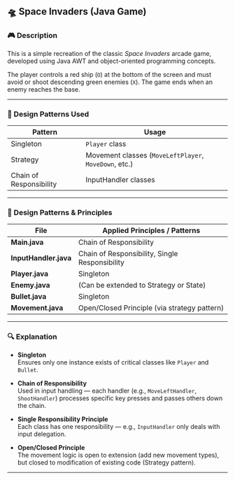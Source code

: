 ## 🛸 Space Invaders (Java Game)

### 🎮 Description
This is a simple recreation of the classic *Space Invaders* arcade game, developed using Java AWT and object-oriented programming concepts.

The player controls a red ship (`O`) at the bottom of the screen and must avoid or shoot descending green enemies (`X`). The game ends when an enemy reaches the base.

---

### 🧠 Design Patterns Used

| Pattern                 | Usage                                  |
|------------------------|-----------------------------------------|
| Singleton              | `Player` class                         |
| Strategy               | Movement classes (`MoveLeftPlayer`, `MoveDown`, etc.) |
| Chain of Responsibility | InputHandler classes                   |

---

### 🧠 Design Patterns & Principles

| File               | Applied Principles / Patterns                        |
|--------------------|------------------------------------------------------|
| **Main.java**      | Chain of Responsibility                              |
| **InputHandler.java** | Chain of Responsibility, Single Responsibility      |
| **Player.java**    | Singleton                                             |
| **Enemy.java**     | (Can be extended to Strategy or State)               |
| **Bullet.java**    | Singleton                                             |
| **Movement.java**  | Open/Closed Principle (via strategy pattern)         |

---

### 🔍 Explanation

- **Singleton**  
  Ensures only one instance exists of critical classes like `Player` and `Bullet`.

- **Chain of Responsibility**  
  Used in input handling — each handler (e.g., `MoveLeftHandler`, `ShootHandler`) processes specific key presses and passes others down the chain.

- **Single Responsibility Principle**  
  Each class has one responsibility — e.g., `InputHandler` only deals with input delegation.

- **Open/Closed Principle**  
  The movement logic is open to extension (add new movement types), but closed to modification of existing code (Strategy pattern).

---
